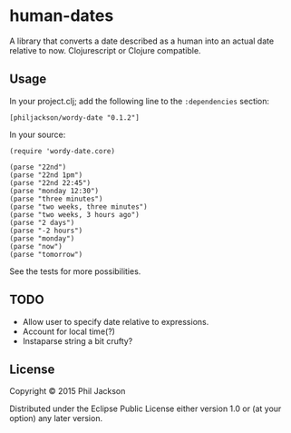 # human-dates

A library that converts a date described as a human into an actual
date relative to now. Clojurescript or Clojure compatible.

## Usage

In your project.clj; add the following line to the `:dependencies`
section:

    [philjackson/wordy-date "0.1.2"]

In your source:

    (require 'wordy-date.core)

    (parse "22nd")
    (parse "22nd 1pm")
    (parse "22nd 22:45")
    (parse "monday 12:30")
    (parse "three minutes")
    (parse "two weeks, three minutes")
    (parse "two weeks, 3 hours ago")
    (parse "2 days")
    (parse "-2 hours")
    (parse "monday")
    (parse "now")
    (parse "tomorrow")

See the tests for more possibilities.

## TODO

* Allow user to specify date relative to expressions.
* Account for local time(?)
* Instaparse string a bit crufty?

## License

Copyright © 2015 Phil Jackson

Distributed under the Eclipse Public License either version 1.0 or (at
your option) any later version.
